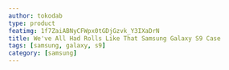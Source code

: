 ```yaml
---
author: tokodab
type: product
featimg: 1f7ZaiABNyCFWpx0tGDjGzvk_Y3IXaDrN
title: We've All Had Rolls Like That Samsung Galaxy S9 Case
tags: [samsung, galaxy, s9]
category: [samsung]
---
```

